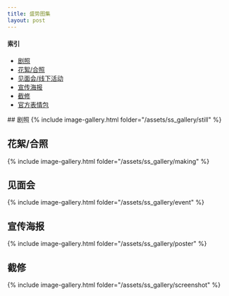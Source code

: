 ```yaml
---
title: 盛势图集
layout: post
---
```


#### 索引
* [剧照](#剧照)
* [花絮/合照](#花絮合照)
* [见面会/线下活动](#见面会)
* [宣传海报](#宣传海报)
* [截修](#截修)
* [官方表情包](https://weibo.com/5748590698/G4UMybyde)

<div class="line"></div>
## 剧照
{% include image-gallery.html folder="/assets/ss_gallery/still" %}

## 花絮/合照
{% include image-gallery.html folder="/assets/ss_gallery/making" %}



## 见面会
{% include image-gallery.html folder="/assets/ss_gallery/event" %}

## 宣传海报
{% include image-gallery.html folder="/assets/ss_gallery/poster" %}

## 截修
{% include image-gallery.html folder="/assets/ss_gallery/screenshot" %}
